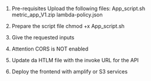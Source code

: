 1. Pre-requisites
    Upload the following files:
        App_script.sh
        metric_app_V1.zip
        lambda-policy.json

2. Prepare the script file
    chmod +x App_script.sh

3. Give the requested inputs

4. Attention CORS is NOT enabled

5. Update da HTLM file with the invoke URL for the API

6. Deploy the frontend with amplify or S3 services

